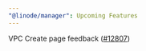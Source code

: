```yaml
---
"@linode/manager": Upcoming Features
---
```


VPC Create page feedback ([#12807](https://github.com/linode/manager/pull/12807))

